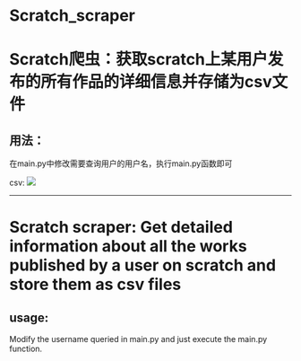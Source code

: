 # Scratch_scraper
# Scratch爬虫：获取scratch上某用户发布的所有作品的详细信息并存储为csv文件
## 用法：
在main.py中修改需要查询用户的用户名，执行main.py函数即可

csv:
![](http://p4lmrb1gp.bkt.clouddn.com/20181017150811.png)

--------

# Scratch scraper: Get detailed information about all the works published by a user on scratch and store them as csv files
## usage:
Modify the username queried in main.py and just execute the main.py function.

